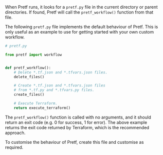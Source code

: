 When Pretf runs, it looks for a `pretf.py` file in the current directory or parent directories. If found, Pretf will call the `pretf_workflow()` function from that file.

The following `pretf.py` file implements the default behaviour of Pretf. This is only useful as an example to use for getting started with your own custom workflow.

```python
# pretf.py

from pretf import workflow


def pretf_workflow():
    # Delete *.tf.json and *.tfvars.json files.
    delete_files()

    # Create *.tf.json and *.tfvars.json files
    # from *.tf.py and *.tfvars.py files.
    create_files()

    # Execute Terraform.
    return execute_terraform()
```

The `pretf_workflow()` function is called with no arguments, and it should return an exit code (e.g. 0 for success, 1 for error). The above example returns the exit code returned by Terraform, which is the recommended approach.

To customise the behaviour of Pretf, create this file and customise as required.

